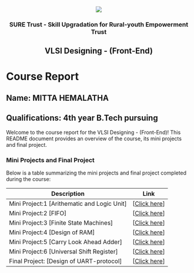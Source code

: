<!-- PROJECT LOGO -->
<br />

<div align="center">
   <img src='https://user-images.githubusercontent.com/73131499/166115643-d3187f47-d38f-41b2-ae42-5ecbbc60de14.png' />


<h3 align="center">SURE Trust - Skill Upgradation for Rural-youth Empowerment Trust</h3>
  <h2>VLSI Designing - (Front-End)</h2>
</div>

# Course Report

## Name: MITTA HEMALATHA

## Qualifications: 4th year B.Tech pursuing

Welcome to the course report for the VLSI Designing - (Front-End)! This README document provides an overview of the course, its mini projects and final project.

### Mini Projects and Final Project

Below is a table summarizing the mini projects and final project completed during the course:

| Description                                  | Link                                    |
|----------------------------------------------|-----------------------------------------|
| Mini Project:1 [Arithematic and Logic Unit]             | [<a href="https://github.com/sure-trust/G9_VLSI/tree/main/Mini%20Projects/MITTA%20HEMALATHA/ALU">Click here</a>]                         |
| Mini Project:2 [FIFO]                             | [<a href="https://github.com/sure-trust/G9_VLSI/tree/main/Mini%20Projects/MITTA%20HEMALATHA/FIFO">Click here</a>]                         |
| Mini Project:3 [Finite State Machines]                  | [<a href="https://github.com/sure-trust/G9_VLSI/tree/main/Mini%20Projects/MITTA%20HEMALATHA/FSM">Click here</a>]                         |
| Mini Project:4 [Design of RAM]                          | [<a href="https://github.com/sure-trust/G9_VLSI/tree/main/Mini%20Projects/MITTA%20HEMALATHA/RAM">Click here</a>]                         |
| Mini Project:5 [Carry Look Ahead Adder]                 | [<a href="https://github.com/sure-trust/G9_VLSI/tree/main/Mini%20Projects/MITTA%20HEMALATHA/carry_look_ahead_adder">Click here</a>]                         |
| Mini Project:6 [Universal Shift Register]               | [<a href="https://github.com/sure-trust/G9_VLSI/tree/main/Mini%20Projects/MITTA%20HEMALATHA/universa_shift_register">Click here</a>]                         |
| Final Project: [Design of UART-protocol]                 | [<a href="https://github.com/sure-trust/G9_VLSI/tree/main/Final%20Capstone%20Project/MITTA%20HEMALATHA">Click here</a>]                         |


